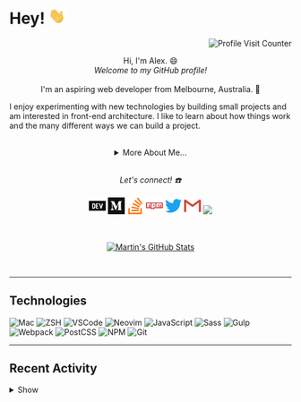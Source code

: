 # Hey! <img src="assets/gif/wave.gif" width="30px">

<p align="right"><img src="https://komarev.com/ghpvc/?username=ioalex&color=7D6B91&label=Profile+Visits" alt="Profile Visit Counter"></p>

<p align="center">
  Hi, I'm Alex. 😄
  <br>
  <i>Welcome to my GitHub profile!</i>
  <br><br>
  I'm an aspiring web developer from Melbourne, Australia. 🦘

I enjoy experimenting with new technologies by building small projects and am interested in front-end architecture. I like to learn about how things work and the many different ways we can build a project.

</p>

<br>

<details align="center">
  <summary>More About Me...</summary>
  <br>

🌱 I’m currently self-learning front-end web development and am really enjoying it!

👷‍♂️ I’ve been working on a website for a side gig. 💪 Exciting, I know!

🤙 When I'm bored, I like to play around with my [dotfiles](https://github.com/ioalex/dotfiles).

</details>
<br>

<p align="center">
<i>Let's connect! ☎️</i>
<br><br>
<a href="https://dev.to/ioalex" alt="DEV.to"><img src="assets/icons/dev-to.png"/></a>
<a href="https://medium.com/@ioalex" alt="Medium"><img src="assets/icons/medium.png"/></a>
<a href="https://stackoverflow.com/users/13161343/ioalex" alt="Stack Overflow"><img src="assets/icons/stack-overflow.png"/></a>
<a href="https://www.npmjs.com/~ioalex" alt="NPM"><img src="assets/icons/npm.png"/></a>
<a href="https://twitter.com/ioalex_" alt="Twitter"><img src="assets/icons/twitter.png"/></a>
<a href="mailto:alex@alexhe.io" alt="Email"><img src="assets/icons/gmail.png"/></a>
<a href="https://alexhe.io"><img src="https://img.icons8.com/color/48/000000/domain--v1.png" width="30"/></a>
</p>

<br>

<p align="center">
<a href="https://github.com/ioalex/ioalex">
  <img align="center" src="https://github-readme-stats.vercel.app/api?username=ioalex&theme=blueberry&show_icons=true&line_height=27&count_private=true" alt="Martin's GitHub Stats" />
</a>
</p>
<br>

---

## Technologies

![Mac](https://img.shields.io/badge/OS-Mac-informational?style=flat&logo=apple&logoColor=white&color=7D6B91)
![ZSH](https://img.shields.io/badge/Shell-ZSH-informational?style=flat&logo=gnu-bash&logoColor=white&color=7D6B91)
![VSCode](https://img.shields.io/badge/Editor-VSCode-informational?style=flat&logo=visual-studio-code&logoColor=white&color=7D6B91)
![Neovim](https://img.shields.io/badge/Editor-Neovim-informational?style=flat&logo=neovim&logoColor=white&color=7D6B91)
![JavaScript](https://img.shields.io/badge/Code-JavaScript-informational?style=flat&logo=javascript&logoColor=white&color=7D6B91)
![Sass](https://img.shields.io/badge/Code-Sass-informational?style=flat&logo=sass&logoColor=white&color=7D6B91)
![Gulp](https://img.shields.io/badge/Tools-Gulp-informational?style=flat&logo=gulp&logoColor=white&color=7D6B91)
![Webpack](https://img.shields.io/badge/Tools-Webpack-informational?style=flat&logo=webpack&logoColor=white&color=7D6B91)
![PostCSS](https://img.shields.io/badge/Tools-PostCSS-informational?style=flat&logo=postcss&logoColor=white&color=7D6B91)
![NPM](https://img.shields.io/badge/Tools-npm-informational?style=flat&logo=npm&logoColor=white&color=7D6B91)
![Git](https://img.shields.io/badge/Tools-Git-informational?style=flat&logo=git&logoColor=white&color=7D6B91)

---

## Recent Activity

<details>
  <summary>Show</summary>
  <br>

<!--START_SECTION:activity-->

1. 🎉 Merged PR [#7](https://github.com/ioalex/strapi-test/pull/7) in [ioalex/strapi-test](https://github.com/ioalex/strapi-test)
2. 🎉 Merged PR [#4](https://github.com/ioalex/sass-gulp-experiment/pull/4) in [ioalex/sass-gulp-experiment](https://github.com/ioalex/sass-gulp-experiment)
3. 🎉 Merged PR [#136](https://github.com/ioalex/alexhe.io/pull/136) in [ioalex/alexhe.io](https://github.com/ioalex/alexhe.io)
4. 🎉 Merged PR [#135](https://github.com/ioalex/alexhe.io/pull/135) in [ioalex/alexhe.io](https://github.com/ioalex/alexhe.io)
<!--END_SECTION:activity-->

<br><br>

</details>

<!-- ATTRIBUTION -->
<!-- <a href="https://icons8.com/icon/63807/website">Website icon by Icons8</a> -->
